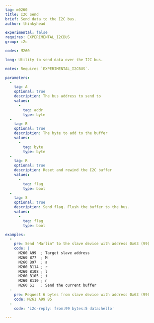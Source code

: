 ```yaml
---
tag: m0260
title: I2C Send
brief: Send data to the I2C bus.
author: thinkyhead

experimental: false
requires: EXPERIMENTAL_I2CBUS
group: i2c

codes: M260

long: Utility to send data over the I2C bus.

notes: Requires `EXPERIMENTAL_I2CBUS`.

parameters:
  -
    tag: A
    optional: true
    description: The bus address to send to
    values:
      -
        tag: addr
        type: byte
  -
    tag: B
    optional: true
    description: The byte to add to the buffer
    values:
      -
        tag: byte
        type: byte
  -
    tag: R
    optional: true
    description: Reset and rewind the I2C buffer
    values:
      -
        tag: flag
        type: bool
  -
    tag: S
    optional: true
    description: Send flag. Flush the buffer to the bus.
    values:
      -
        tag: flag
        type: bool

examples:
  -
    pre: Send "Marlin" to the slave device with address 0x63 (99)
    code: |
      M260 A99  ; Target slave address
      M260 B77  ; M
      M260 B97  ; a
      M260 B114 ; r
      M260 B108 ; l
      M260 B105 ; i
      M260 B110 ; n
      M260 S1   ; Send the current buffer
  -
    pre: Request 6 bytes from slave device with address 0x63 (99)
    code: M261 A99 B5
  -
    code: 'i2c-reply: from:99 bytes:5 data:hello'

---
```


